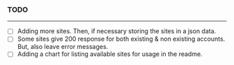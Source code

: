 ### TODO

---

- [ ] Adding more sites. Then, if necessary storing the sites in a json data.
- [ ] Some sites give 200 response for both existing & non existing accounts. But, also leave error messages.
- [ ] Adding a chart for listing available sites for usage in the readme.
